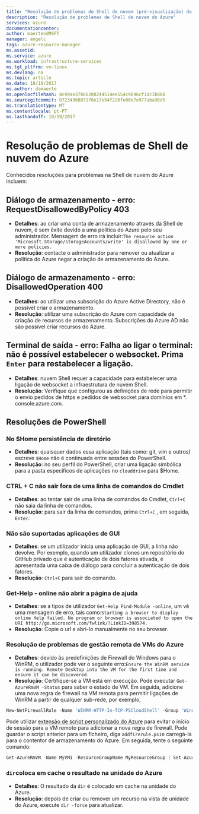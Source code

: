 ```yaml
---
title: "Resolução de problemas de Shell de nuvem (pré-visualização) do Azure | Microsoft Docs"
description: "Resolução de problemas de Shell de nuvem do Azure"
services: azure
documentationcenter: 
author: maertendMSFT
manager: angelc
tags: azure-resource-manager
ms.assetid: 
ms.service: azure
ms.workload: infrastructure-services
ms.tgt_pltfrm: vm-linux
ms.devlang: na
ms.topic: article
ms.date: 10/18/2017
ms.author: damaerte
ms.openlocfilehash: 4c99ae37b66200244514ee554c9696cf18c1b800
ms.sourcegitcommit: b723436807176e17e54f226fe00e7e977aba36d5
ms.translationtype: MT
ms.contentlocale: pt-PT
ms.lasthandoff: 10/19/2017
---
```

# <a name="troubleshooting-azure-cloud-shell"></a>Resolução de problemas de Shell de nuvem do Azure

Conhecidos resoluções para problemas na Shell de nuvem do Azure incluem:

## <a name="storage-dialog---error-403-requestdisallowedbypolicy"></a>Diálogo de armazenamento - erro: RequestDisallowedByPolicy 403
- **Detalhes**: ao criar uma conta de armazenamento através da Shell de nuvem, é sem êxito devido a uma política do Azure pelo seu administrador. Mensagem de erro irá incluir:`The resource action 'Microsoft.Storage/storageAccounts/write' is disallowed by one or more policies.`
- **Resolução**: contacte o administrador para remover ou atualizar a política do Azure negar a criação de armazenamento do Azure.

## <a name="storage-dialog---error-400-disallowedoperation"></a>Diálogo de armazenamento - erro: DisallowedOperation 400
 - **Detalhes**: ao utilizar uma subscrição do Azure Active Directory, não é possível criar o armazenamento.
 - **Resolução**: utilizar uma subscrição do Azure com capacidade de criação de recursos de armazenamento. Subscrições do Azure AD não são possível criar recursos do Azure.

## <a name="terminal-output---error-failed-to-connect-terminal-websocket-cannot-be-established-press-enter-to-reconnect"></a>Terminal de saída - erro: Falha ao ligar o terminal: não é possível estabelecer o websocket. Prima `Enter` para restabelecer a ligação.
 - **Detalhes**: nuvem Shell requer a capacidade para estabelecer uma ligação de websocket a infraestrutura de nuvem Shell.
 - **Resolução**: Verifique que configurou as definições de rede para permitir o envio pedidos de https e pedidos de websocket para domínios em *. console.azure.com.

## <a name="powershell-resolutions"></a>Resoluções de PowerShell

### <a name="no-home-directory-persistence"></a>No $Home persistência de diretório

- **Detalhes**: quaisquer dados essa aplicação (tais como: git, vim e outros) escreve `$Home` não é continuada entre sessões do PowerShell.
- **Resolução**: no seu perfil do PowerShell, criar uma ligação simbólica para a pasta específicos de aplicações no `clouddrive` para $Home.

### <a name="ctrlc-doesnt-exit-out-of-a-cmdlet-prompt"></a>CTRL + C não sair fora de uma linha de comandos do Cmdlet

- **Detalhes**: ao tentar sair de uma linha de comandos do Cmdlet, `Ctrl+C` não saia da linha de comandos.
- **Resolução**: para sair da linha de comandos, prima `Ctrl+C` , em seguida, `Enter`.

### <a name="gui-applications-are-not-supported"></a>Não são suportadas aplicações de GUI

- **Detalhes**: se um utilizador inicia uma aplicação de GUI, a linha não devolve. Por exemplo, quando um utilizador clones um repositório do GitHub privado que é autenticação de dois fatores ativada, é apresentada uma caixa de diálogo para concluir a autenticação de dois fatores.
- **Resolução**: `Ctrl+C` para sair do comando.

### <a name="get-help--online-does-not-open-the-help-page"></a>Get-Help - online não abrir a página de ajuda

- **Detalhes**: se a tipos de utilizador `Get-Help Find-Module -online`, um vê uma mensagem de erro, tais como:`Starting a browser to display online Help failed. No program or browser is associated to open the URI http://go.microsoft.com/fwlink/?LinkID=398574.`
- **Resolução**: Copie o url e abri-lo manualmente no seu browser.

### <a name="troubleshooting-remote-management-of-azure-vms"></a>Resolução de problemas de gestão remota de VMs do Azure

- **Detalhes**: devido às predefinições de Firewall do Windows para o WinRM, o utilizador pode ver o seguinte erro:`Ensure the WinRM service is running. Remote Desktop into the VM for the first time and ensure it can be discovered.`
- **Resolução**: Certifique-se a VM está em execução. Pode executar `Get-AzureRmVM -Status` para saber o estado de VM.  Em seguida, adicione uma nova regra de firewall na VM remota para permitir ligações de WinRM a partir de qualquer sub-rede, por exemplo,

 ``` Powershell
 New-NetFirewallRule -Name 'WINRM-HTTP-In-TCP-PSCloudShell' -Group 'Windows Remote Management' -Enabled True -Protocol TCP -LocalPort 5985 -Direction Inbound -Action Allow -DisplayName 'Windows Remote Management - PSCloud (HTTP-In)' -Profile Public
 ```
 Pode utilizar [extensão de script personalizado do Azure](https://docs.microsoft.com/azure/virtual-machines/windows/extensions-customscript) para evitar o início de sessão para a VM remoto para adicionar a nova regra de firewall.
 Pode guardar o script anterior para um ficheiro, diga `addfirerule.ps1`e carregá-la para o contentor de armazenamento do Azure.
 Em seguida, tente o seguinte comando:

 ``` Powershell
 Get-AzureRmVM -Name MyVM1 -ResourceGroupName MyResourceGroup | Set-AzureRmVMCustomScriptExtension -VMName MyVM1 -FileUri https://mystorageaccount.blob.core.windows.net/mycontainer/addfirerule.ps1 -Run 'addfirerule.ps1' -Name myextension
 ```

### <a name="dir-caches-the-result-in-azure-drive"></a>`dir`coloca em cache o resultado na unidade do Azure

- **Detalhes**: O resultado da `dir` é colocado em cache na unidade do Azure.
- **Resolução**: depois de criar ou remover um recurso na vista de unidade do Azure, execute `dir -force` para atualizar.
